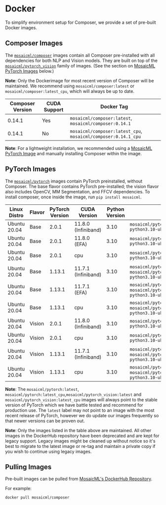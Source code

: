 # Docker

To simplify environment setup for Composer, we provide a set of pre-built Docker images.

## Composer Images

The [`mosaicml/composer`](https://hub.docker.com/r/mosaicml/composer) images contain all Composer pre-installed with
all dependencies for both NLP and Vision models. They are built on top of the
[`mosaicml/pytorch_vision`](https://hub.docker.com/r/mosaicml/pytorch_vision) family of images.
(See the section on [MosaicML PyTorch Images](#pytorch-images) below.)

**Note**: Only the Dockerimage for most recent version of Composer will be maintained. We recommend using
`mosaicml/composer:latest` or `mosaicml/composer:latest_cpu`, which will always be up to date.

<!-- BEGIN_COMPOSER_BUILD_MATRIX -->
| Composer Version   | CUDA Support   | Docker Tag                                                     |
|--------------------|----------------|----------------------------------------------------------------|
| 0.14.1             | Yes            | `mosaicml/composer:latest`, `mosaicml/composer:0.14.1`         |
| 0.14.1             | No             | `mosaicml/composer:latest_cpu`, `mosaicml/composer:0.14.1_cpu` |
<!-- END_COMPOSER_BUILD_MATRIX -->

**Note**: For a lightweight installation, we recommended using a [MosaicML PyTorch Image](#pytorch-images) and manually
installing Composer within the image.

## PyTorch Images

The [`mosaicml/pytorch`](https://hub.docker.com/r/mosaicml/pytorch) images contain PyTorch preinstalled, without Composer.
The base flavor contains PyTorch pre-installed; the vision flavor also includes OpenCV, MM Segmentation, and FFCV dependencies.
To install composer, once inside the image, run `pip install mosaicml`.

<!-- BEGIN_PYTORCH_BUILD_MATRIX -->
| Linux Distro   | Flavor   | PyTorch Version   | CUDA Version        | Python Version   | Docker Tags                                                                                       |
|----------------|----------|-------------------|---------------------|------------------|---------------------------------------------------------------------------------------------------|
| Ubuntu 20.04   | Base     | 2.0.1             | 11.8.0 (Infiniband) | 3.10             | `mosaicml/pytorch:2.0.1_cu118-python3.10-ubuntu20.04`                                             |
| Ubuntu 20.04   | Base     | 2.0.1             | 11.8.0 (EFA)        | 3.10             | `mosaicml/pytorch:2.0.1_cu118-python3.10-ubuntu20.04-aws`                                         |
| Ubuntu 20.04   | Base     | 2.0.1             | cpu                 | 3.10             | `mosaicml/pytorch:2.0.1_cpu-python3.10-ubuntu20.04`                                               |
| Ubuntu 20.04   | Base     | 1.13.1            | 11.7.1 (Infiniband) | 3.10             | `mosaicml/pytorch:latest`, `mosaicml/pytorch:1.13.1_cu117-python3.10-ubuntu20.04`                 |
| Ubuntu 20.04   | Base     | 1.13.1            | 11.7.1 (EFA)        | 3.10             | `mosaicml/pytorch:latest-aws`, `mosaicml/pytorch:1.13.1_cu117-python3.10-ubuntu20.04-aws`         |
| Ubuntu 20.04   | Base     | 1.13.1            | cpu                 | 3.10             | `mosaicml/pytorch:latest_cpu`, `mosaicml/pytorch:1.13.1_cpu-python3.10-ubuntu20.04`               |
| Ubuntu 20.04   | Vision   | 2.0.1             | 11.8.0 (Infiniband) | 3.10             | `mosaicml/pytorch_vision:2.0.1_cu118-python3.10-ubuntu20.04`                                      |
| Ubuntu 20.04   | Vision   | 2.0.1             | cpu                 | 3.10             | `mosaicml/pytorch_vision:2.0.1_cpu-python3.10-ubuntu20.04`                                        |
| Ubuntu 20.04   | Vision   | 1.13.1            | 11.7.1 (Infiniband) | 3.10             | `mosaicml/pytorch_vision:latest`, `mosaicml/pytorch_vision:1.13.1_cu117-python3.10-ubuntu20.04`   |
| Ubuntu 20.04   | Vision   | 1.13.1            | cpu                 | 3.10             | `mosaicml/pytorch_vision:latest_cpu`, `mosaicml/pytorch_vision:1.13.1_cpu-python3.10-ubuntu20.04` |
<!-- END_PYTORCH_BUILD_MATRIX -->

**Note**: The `mosaicml/pytorch:latest`, `mosaicml/pytorch:latest_cpu`,`mosaicml/pytorch_vision:latest` and `mosaicml/pytorch_vision:latest_cpu`
images will always point to the stable version of PyTorch which we have battle tested and recommend for production use.  The `latest` label
may not point to an image with the most recent release of PyTorch, however we do update our images frequently so that newer versions can
be proven out.

**Note**: Only the images listed in the table above are maintained.  All other images in the DockerHub repository have been deprecated
and are kept for legacy support.  Legacy images might be cleaned up without notice so it's best to migrate to the latest image or re-tag and maintain
a private copy if you wish to continue using legacy images.

## Pulling Images

Pre-built images can be pulled from [MosaicML's DockerHub Repository](https://hub.docker.com/u/mosaicml).

For example:

<!--pytest.mark.skip-->
```bash
docker pull mosaicml/composer
```
